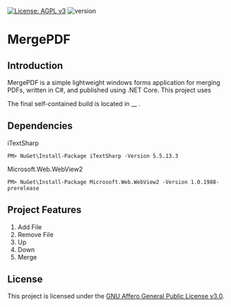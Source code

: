[![License: AGPL v3](https://img.shields.io/badge/License-AGPL_v3-blue.svg)](https://www.gnu.org/licenses/agpl-3.0)
![version](https://img.shields.io/badge/version-1.0-blue)

# MergePDF

## Introduction

MergePDF is a simple lightweight windows forms application for merging PDFs, 
written in C\#, and published using .NET Core. This project uses 

The final self-contained build is located in __ .

## Dependencies

iTextSharp <!-- <img align="left" width="80" height="80" src="" alt="iTextSharp icon">  :todo: -->
```
PM> NuGet\Install-Package iTextSharp -Version 5.5.13.3
```

Microsoft.Web.WebView2
```
PM> NuGet\Install-Package Microsoft.Web.WebView2 -Version 1.0.1988-prerelease
```

## Project Features

1. Add File
2. Remove File
3. Up
4. Down
5. Merge

## License

This project is licensed under the [GNU Affero General Public License v3.0](https://www.gnu.org/licenses/agpl-3.0.en.html "GNU Affero General Public License v3.0").